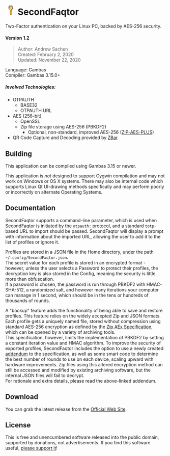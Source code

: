# ![](https://github.com/RealityRipple/SecondFaqtor/raw/master/key.png) SecondFaqtor
Two-Factor authentication on your Linux PC, backed by AES-256 security.

#### Version 1.2
> Author: Andrew Sachen  
> Created: February 2, 2020  
> Updated: November 22, 2020

Language: Gambas  
Compiler: Gambas 3.15.0+

##### Involved Technologies:
* OTPAUTH
  * BASE32
  * OTPAUTH URL
* AES (256-bit)
  * OpenSSL
  * Zip file storage using AES-256 (PBKDF2)
    * Optional, non-standard, improved AES-256 ([ZIP-AES-PLUS](https://gist.github.com/RealityRipple/a32f2192501f4775aff36ce143ac6894))
* QR Code Capture and Decoding provided by [ZBar](http://zbar.sourceforge.net/)

## Building
This application can be compiled using Gambas 3.15 or newer.

This application is *not* designed to support Cygwin compilation and may not work on Windows or OS X systems. There may also be internal code which supports Linux Qt UI-drawing methods specifically and may perform poorly or incorrectly on alternate Operating Systems.

## Documentation
SecondFaqtor supports a command-line parameter, which is used when SecondFaqtor is initiated by the `otpauth:` protocol, and a standard `totp`-based URL to import should be passed. SecondFaqtor will display a prompt with information about the imported URL, allowing the user to add it to the list of profiles or ignore it.

Profiles are stored in a JSON file in the Home directory, under the path `~/.config/SecondFaqtor.json`.  
The secret value for each profile is stored in an encrypted format - however, unless the user selects a Password to protect their profiles, the decryption key is also stored in the Config, meaning the security is little more than obfuscation.  
If a password is chosen, the password is run through PBKDF2 with HMAC-SHA-512, a randomized salt, and however many iterations your computer can manage in 1 second, which should be in the tens or hundreds of thousands of rounds.

A "backup" feature adds the functionality of being able to save and restore profiles. This feature relies on the widely accepted Zip and JSON formats.  
Each profile gets a uniquely named file, stored without compression using standard AES-256 encryption as defined by the [Zip AEx Specification](https://www.winzip.com/win/en/aes_info.html), which can be opened by a variety of archiving tools.  
This specification, however, limits the implementation of PBKDF2 by setting a constant iteration value and HMAC algorithm. To improve the security of exported profiles, SecondFaqtor includes the option to use a newly created [addendum](https://gist.github.com/RealityRipple/a32f2192501f4775aff36ce143ac6894) to the specification, as well as some smart code to determine the best number of rounds to use on each device, scaling upward with hardware improvements. Zip files using this altered encryption method can still be accessed and modified by existing archiving software, but the internal JSON files will fail to decrypt.  
For rationale and extra details, please read the above-linked addendum.

## Download
You can grab the latest release from the [Official Web Site](https://realityripple.com/Software/Applications/SecondFactor/For-Linux/).

## License
This is free and unencumbered software released into the public domain, supported by donations, not advertisements. If you find this software useful, [please support it](https://realityripple.com/donate.php?itm=SecondFactor)!
